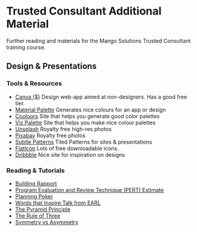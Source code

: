 # Trusted Consultant Additional Material

Further reading and materials for the Mango Solutions Trusted Consultant training course.

## Design & Presentations

### Tools & Resources
* [Canva ($)](https://www.canva.com/) Design web-app aimed at non-designers. Has a good free tier.
* [Material Palette](https://www.materialpalette.com/) Generates nice colours for an app or design
* [Cooloors](https://coolors.co/c5ebc3-b7c8b5-a790a5-875c74-54414e) Site that helps you generate good color palettes
* [Viz Palette](http://projects.susielu.com/viz-palette) Site that helps you make nice colour palettes
* [Unsplash](https://unsplash.com/) Royalty free high-res photos
* [Pixabay](https://pixabay.com/en/) Royalty free photos
* [Subtle Patterns](https://www.toptal.com/designers/subtlepatterns/) Tiled Patterns for sites & presentations
* [FlatIcon](https://www.flaticon.com/search?word=box) Lots of free downloadable icons.
* [Dribbble](https://dribbble.com/) Nice site for inspiration on designs

### Reading & Tutorials

* [Building Rapport](https://www.mindtools.com/pages/article/building-rapport.htm)
* [Program Evaluation and Review Technique (PERT) Estimate](https://www.techrepublic.com/blog/it-consultant/use-pert-technique-for-more-accurate-estimates/)
* [Planning Poker](https://www.mountaingoatsoftware.com/agile/planning-poker)
* [Words that Inspire Talk from EARL](https://earlconf.com/assets/slides/Weds%2011%20Sept/Stream%203%20session%203/Eduardo%20Cortes.pptx)
* [The Pyramid Principle](https://medium.com/lessons-from-mckinsey/the-pyramid-principle-f0885dd3c5c7)
* [The Rule of Three](https://medium.com/lessons-from-mckinsey/the-rule-of-3-c1cd82dbc96e)
* [Symmetry vs Asymmetry](https://www.interaction-design.org/literature/article/symmetry-vs-asymmetry-recalling-basic-design-principles)
